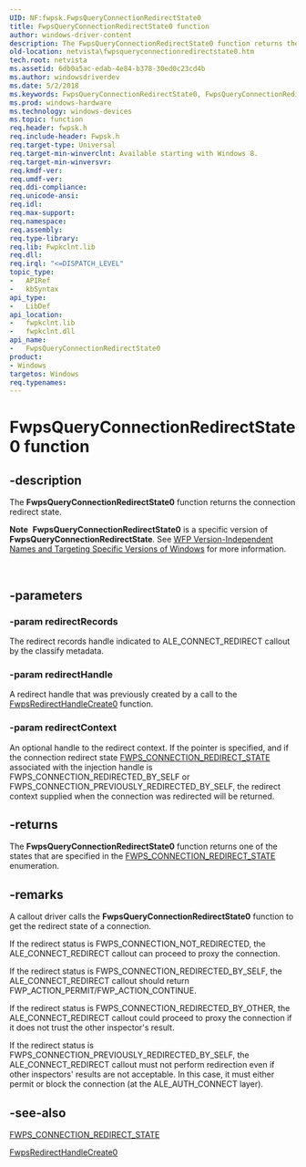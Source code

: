 ```yaml
---
UID: NF:fwpsk.FwpsQueryConnectionRedirectState0
title: FwpsQueryConnectionRedirectState0 function
author: windows-driver-content
description: The FwpsQueryConnectionRedirectState0 function returns the connection redirect state.Note  FwpsQueryConnectionRedirectState0 is a specific version of FwpsQueryConnectionRedirectState.
old-location: netvista\fwpsqueryconnectionredirectstate0.htm
tech.root: netvista
ms.assetid: 6db0a5ac-edab-4e84-b378-30ed0c23cd4b
ms.author: windowsdriverdev
ms.date: 5/2/2018
ms.keywords: FwpsQueryConnectionRedirectState0, FwpsQueryConnectionRedirectState0 function [Network Drivers Starting with Windows Vista], fwpsk/FwpsQueryConnectionRedirectState0, netvista.fwpsqueryconnectionredirectstate0
ms.prod: windows-hardware
ms.technology: windows-devices
ms.topic: function
req.header: fwpsk.h
req.include-header: Fwpsk.h
req.target-type: Universal
req.target-min-winverclnt: Available starting with Windows 8.
req.target-min-winversvr: 
req.kmdf-ver: 
req.umdf-ver: 
req.ddi-compliance: 
req.unicode-ansi: 
req.idl: 
req.max-support: 
req.namespace: 
req.assembly: 
req.type-library: 
req.lib: Fwpkclnt.lib
req.dll: 
req.irql: "<=DISPATCH_LEVEL"
topic_type:
-	APIRef
-	kbSyntax
api_type:
-	LibDef
api_location:
-	fwpkclnt.lib
-	fwpkclnt.dll
api_name:
-	FwpsQueryConnectionRedirectState0
product:
- Windows
targetos: Windows
req.typenames: 
---
```


# FwpsQueryConnectionRedirectState0 function


## -description


The <b>FwpsQueryConnectionRedirectState0</b> function returns the connection redirect state.<div class="alert"><b>Note</b>  <b>FwpsQueryConnectionRedirectState0</b> is a specific version of <b>FwpsQueryConnectionRedirectState</b>. See <a href="https://msdn.microsoft.com/FBDF53E5-F7DE-4DEB-AC18-6D2BB59FE670">WFP Version-Independent Names and Targeting Specific Versions of Windows</a> for more information.</div>
<div> </div>



## -parameters




### -param redirectRecords

The redirect records handle  indicated to ALE_CONNECT_REDIRECT callout by the classify metadata.


### -param redirectHandle

A redirect handle that was previously created by a call to the 
     <a href="https://msdn.microsoft.com/library/windows/hardware/hh439681">FwpsRedirectHandleCreate0</a> function.


### -param redirectContext

An optional handle to the redirect context. If the pointer is specified, and if the connection
     redirect state 
     <a href="https://msdn.microsoft.com/library/windows/hardware/hh439704">FWPS_CONNECTION_REDIRECT_STATE</a> associated with the injection handle is FWPS_CONNECTION_REDIRECTED_BY_SELF
     or FWPS_CONNECTION_PREVIOUSLY_REDIRECTED_BY_SELF, the redirect context supplied when the connection was redirected
     will be returned.


## -returns



The 
     <b>FwpsQueryConnectionRedirectState0</b> function returns one of the states that are specified in the <a href="https://msdn.microsoft.com/library/windows/hardware/hh439704">FWPS_CONNECTION_REDIRECT_STATE</a> enumeration.




## -remarks



A callout driver calls the <b>FwpsQueryConnectionRedirectState0</b> function to get the redirect state of a connection. 

If the redirect status is FWPS_CONNECTION_NOT_REDIRECTED, the ALE_CONNECT_REDIRECT callout can proceed to proxy the connection.



If the redirect status is FWPS_CONNECTION_REDIRECTED_BY_SELF, the ALE_CONNECT_REDIRECT callout should return FWP_ACTION_PERMIT/FWP_ACTION_CONTINUE.



If the redirect status is FWPS_CONNECTION_REDIRECTED_BY_OTHER, the ALE_CONNECT_REDIRECT callout could proceed to proxy the connection if it does not trust the other inspector's result.



If the redirect status is FWPS_CONNECTION_PREVIOUSLY_REDIRECTED_BY_SELF, the ALE_CONNECT_REDIRECT callout must not perform redirection even if other inspectors' results are not acceptable. In this case,  it must either permit or block the connection (at the ALE_AUTH_CONNECT layer).






## -see-also




<a href="https://msdn.microsoft.com/library/windows/hardware/hh439704">FWPS_CONNECTION_REDIRECT_STATE</a>



<a href="https://msdn.microsoft.com/library/windows/hardware/hh439681">FwpsRedirectHandleCreate0</a>
 

 

